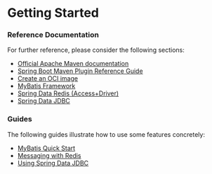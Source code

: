# Getting Started

### Reference Documentation
For further reference, please consider the following sections:

* [Official Apache Maven documentation](https://maven.apache.org/guides/index.html)
* [Spring Boot Maven Plugin Reference Guide](https://docs.spring.io/spring-boot/docs/2.4.3/maven-plugin/reference/html/)
* [Create an OCI image](https://docs.spring.io/spring-boot/docs/2.4.3/maven-plugin/reference/html/#build-image)
* [MyBatis Framework](https://mybatis.org/spring-boot-starter/mybatis-spring-boot-autoconfigure/)
* [Spring Data Redis (Access+Driver)](https://docs.spring.io/spring-boot/docs/2.4.3/reference/htmlsingle/#boot-features-redis)
* [Spring Data JDBC](https://docs.spring.io/spring-data/jdbc/docs/current/reference/html/)

### Guides
The following guides illustrate how to use some features concretely:

* [MyBatis Quick Start](https://github.com/mybatis/spring-boot-starter/wiki/Quick-Start)
* [Messaging with Redis](https://spring.io/guides/gs/messaging-redis/)
* [Using Spring Data JDBC](https://github.com/spring-projects/spring-data-examples/tree/master/jdbc/basics)

